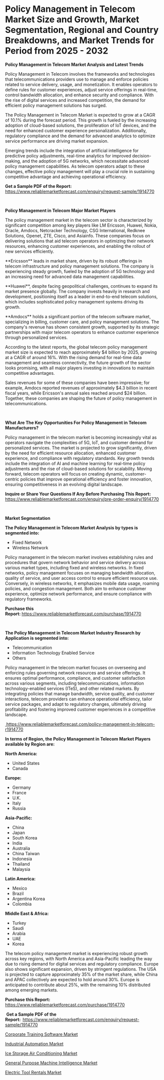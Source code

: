 <p><h1>Policy Management in Telecom Market Size and Growth, Market Segmentation, Regional and Country Breakdowns, and Market Trends for Period from 2025 -  2032</h1></p><p><strong>Policy Management in Telecom Market Analysis and Latest Trends</strong></p>
<p><p>Policy Management in Telecom involves the frameworks and technologies that telecommunications providers use to manage and enforce policies related to service delivery, usage, and monetization. It enables operators to define rules for customer experiences, adjust service offerings in real-time, control bandwidth allocation, and enhance security and compliance. With the rise of digital services and increased competition, the demand for efficient policy management solutions has surged.</p><p>The Policy Management in Telecom Market is expected to grow at a CAGR of 10.1% during the forecast period. This growth is fueled by the increasing adoption of cloud-based solutions, the proliferation of IoT devices, and the need for enhanced customer experience personalization. Additionally, regulatory compliance and the demand for advanced analytics to optimize service performance are driving market expansion. </p><p>Emerging trends include the integration of artificial intelligence for predictive policy adjustments, real-time analytics for improved decision-making, and the adoption of 5G networks, which necessitate advanced policy management capabilities. As telecom operators adapt to these changes, effective policy management will play a crucial role in sustaining competitive advantage and achieving operational efficiency.</p></p>
<p><strong>Get a Sample PDF of the Report:&nbsp;</strong> <a href="https://www.reliablemarketforecast.com/enquiry/request-sample/1914770?utm_campaign=1888&utm_medium=2&utm_source=Github&utm_content=ia&utm_term=10032025&utm_id=policy-management-in-telecom">https://www.reliablemarketforecast.com/enquiry/request-sample/1914770</a></p>
<p>&nbsp;</p>
<p><strong>Policy Management in Telecom Major Market Players</strong></p>
<p><p>The policy management market in the telecom sector is characterized by significant competition among key players like LM Ericsson, Huawei, Nokia, Oracle, Amdocs, Netcracker Technology, CSG International, Redknee Solutions, Openet, ZTE, Cisco, and Asiainfo. These companies focus on delivering solutions that aid telecom operators in optimizing their network resources, enhancing customer experiences, and enabling the rollout of new services efficiently.</p><p>**Ericsson** leads in market share, driven by its robust offerings in telecom infrastructure and policy management solutions. The company is experiencing steady growth, fueled by the adoption of 5G technology and an increasing need for advanced data management capabilities.</p><p>**Huawei**, despite facing geopolitical challenges, continues to expand its market presence globally. The company invests heavily in research and development, positioning itself as a leader in end-to-end telecom solutions, which includes sophisticated policy management systems driving its growth.</p><p>**Amdocs** holds a significant portion of the telecom software market, specializing in billing, customer care, and policy management solutions. The company's revenue has shown consistent growth, supported by its strategic partnerships with major telecom operators to enhance customer experience through personalized services.</p><p>According to the latest reports, the global telecom policy management market size is expected to reach approximately $4 billion by 2025, growing at a CAGR of around 16%. With the rising demand for real-time data management and seamless connectivity, the future growth of the sector looks promising, with all major players investing in innovations to maintain competitive advantages. </p><p>Sales revenues for some of these companies have been impressive; for example, Amdocs reported revenues of approximately $4.3 billion in recent fiscal years, while Ericsson's annual sales reached around $24 billion. Together, these companies are shaping the future of policy management in telecommunications.</p></p>
<p>&nbsp;</p>
<p><strong>What Are The Key Opportunities For Policy Management in Telecom Manufacturers?</strong></p>
<p><p>Policy management in the telecom market is becoming increasingly vital as operators navigate the complexities of 5G, IoT, and customer demand for personalized services. The market is projected to grow significantly, driven by the need for efficient resource allocation, enhanced customer experience, and compliance with regulatory standards. Key growth trends include the integration of AI and machine learning for real-time policy adjustments and the rise of cloud-based solutions for scalability. Moving forward, telecom operators will focus on creating dynamic, customer-centric policies that improve operational efficiency and foster innovation, ensuring competitiveness in an evolving digital landscape.</p></p>
<p><strong>Inquire or Share Your Questions If Any Before Purchasing This Report:</strong> <a href="https://www.reliablemarketforecast.com/enquiry/pre-order-enquiry/1914770?utm_campaign=1888&utm_medium=2&utm_source=Github&utm_content=ia&utm_term=10032025&utm_id=policy-management-in-telecom">https://www.reliablemarketforecast.com/enquiry/pre-order-enquiry/1914770</a></p>
<p>&nbsp;</p>
<p><strong>Market Segmentation</strong></p>
<p><strong>The Policy Management in Telecom Market Analysis by types is segmented into:</strong></p>
<p><ul><li>Fixed Network</li><li>Wireless Network</li></ul></p>
<p><p>Policy management in the telecom market involves establishing rules and procedures that govern network behavior and service delivery across various market types, including fixed and wireless networks. In fixed networks, policy management focuses on managing bandwidth allocation, quality of service, and user access control to ensure efficient resource use. Conversely, in wireless networks, it emphasizes mobile data usage, roaming policies, and congestion management. Both aim to enhance customer experience, optimize network performance, and ensure compliance with regulatory frameworks.</p></p>
<p><strong>Purchase this Report:&nbsp;</strong><a href="https://www.reliablemarketforecast.com/purchase/1914770?utm_campaign=1888&utm_medium=2&utm_source=Github&utm_content=ia&utm_term=10032025&utm_id=policy-management-in-telecom">https://www.reliablemarketforecast.com/purchase/1914770</a></p>
<p>&nbsp;</p>
<p><strong>The Policy Management in Telecom Market Industry Research by Application is segmented into:</strong></p>
<p><ul><li>Telecommunication</li><li>Information Technology Enabled Service</li><li>Others</li></ul></p>
<p><p>Policy management in the telecom market focuses on overseeing and enforcing rules governing network resources and service offerings. It ensures optimal performance, compliance, and customer satisfaction across various segments, including telecommunications, information technology-enabled services (ITeS), and other related markets. By integrating policies that manage bandwidth, service quality, and customer interactions, telecom providers can enhance operational efficiency, tailor service packages, and adapt to regulatory changes, ultimately driving profitability and fostering improved customer experiences in a competitive landscape.</p></p>
<p><a href="https://www.reliablemarketforecast.com/policy-management-in-telecom-r1914770?utm_campaign=1888&utm_medium=2&utm_source=Github&utm_content=ia&utm_term=10032025&utm_id=policy-management-in-telecom">&nbsp;https://www.reliablemarketforecast.com/policy-management-in-telecom-r1914770</a></p>
<p><strong>In terms of Region, the Policy Management in Telecom Market Players available by Region are:</strong></p>
<p>
    <p> <strong> North America: </strong>
        <ul>
            <li>United States</li>
            <li>Canada</li>
        </ul>
        </p> 
    <p> <strong> Europe: </strong>
        <ul>
            <li>Germany</li>
            <li>France</li>
            <li>U.K.</li>
            <li>Italy</li>
            <li>Russia</li>
        </ul>
        </p> 
    <p> <strong> Asia-Pacific: </strong>
        <ul>
            <li>China</li>
            <li>Japan</li>
            <li>South Korea</li>
            <li>India</li>
            <li>Australia</li>
            <li>China Taiwan</li>
            <li>Indonesia</li>
            <li>Thailand</li>
            <li>Malaysia</li>
        </ul>
        </p> 
    <p> <strong> Latin America: </strong>
        <ul>
            <li>Mexico</li>
            <li>Brazil</li>
            <li>Argentina Korea</li>
            <li>Colombia</li>
        </ul>
        </p> 
    <p> <strong> Middle East & Africa: </strong>
        <ul>
            <li>Turkey</li>
            <li>Saudi</li>
            <li>Arabia</li>
            <li>UAE</li>
            <li>Korea</li>
        </ul>
    </p>
    </p>
<p><p>The telecom policy management market is experiencing robust growth across key regions, with North America and Asia-Pacific leading the way due to rising demand for digital services and regulatory compliance. Europe also shows significant expansion, driven by stringent regulations. The USA is projected to capture approximately 35% of the market share, while China and APAC collectively are expected to hold around 30%. Europe is anticipated to contribute about 25%, with the remaining 10% distributed among emerging markets.</p></p>
<p><strong>Purchase this Report: </strong><a href="https://www.reliablemarketforecast.com/purchase/1914770?utm_campaign=1888&utm_medium=2&utm_source=Github&utm_content=ia&utm_term=10032025&utm_id=policy-management-in-telecom">https://www.reliablemarketforecast.com/purchase/1914770</a></p>
<p>&nbsp;<strong>Get a Sample PDF of the Report:&nbsp;&nbsp;</strong><a href="https://www.reliablemarketforecast.com/enquiry/request-sample/1914770?utm_campaign=1888&utm_medium=2&utm_source=Github&utm_content=ia&utm_term=10032025&utm_id=policy-management-in-telecom">https://www.reliablemarketforecast.com/enquiry/request-sample/1914770</a></p>
<p><strong></strong></p>
<p><p><a href="https://github.com/bauldlimle6h/Market-Research-Report-List-1/blob/main/corporate-training-software-market.md?utm_campaign=1888&utm_medium=2&utm_source=Github&utm_content=ia&utm_term=10032025&utm_id=policy-management-in-telecom">Corporate Training Software Market</a></p><p><a href="https://github.com/buseknoden2b/Market-Research-Report-List-1/blob/main/industrial-automation-market.md?utm_campaign=1888&utm_medium=2&utm_source=Github&utm_content=ia&utm_term=10032025&utm_id=policy-management-in-telecom">Industrial Automation Market</a></p><p><a href="https://github.com/shimweummul/Market-Research-Report-List-1/blob/main/ice-storage-air-conditioning-market.md?utm_campaign=1888&utm_medium=2&utm_source=Github&utm_content=ia&utm_term=10032025&utm_id=policy-management-in-telecom">Ice Storage Air Conditioning Market</a></p><p><a href="https://github.com/snaikraso/Market-Research-Report-List-1/blob/main/general-purpose-machine-intelligence-market.md?utm_campaign=1888&utm_medium=2&utm_source=Github&utm_content=ia&utm_term=10032025&utm_id=policy-management-in-telecom">General Purpose Machine Intelligence Market</a></p><p><a href="https://github.com/sternymkere4/Market-Research-Report-List-1/blob/main/electric-tool-rentals-market.md?utm_campaign=1888&utm_medium=2&utm_source=Github&utm_content=ia&utm_term=10032025&utm_id=policy-management-in-telecom">Electric Tool Rentals Market</a></p></p>